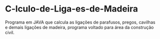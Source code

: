 # C-lculo-de-Liga-es-de-Madeira
Programa em JAVA que calcula as ligações de parafusos, pregos, cavilhas e demais ligações de madeira, programa voltado para área da construção civil.
